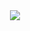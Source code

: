 <div align=center>
	<img src="https://img.shields.io/badge/unity-FFFFFF?style=for-the-badge&logo=Unity&logoColor=000000">
    <br>
</div>
